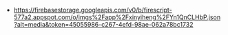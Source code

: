 - https://firebasestorage.googleapis.com/v0/b/firescript-577a2.appspot.com/o/imgs%2Fapp%2Fxinyiheng%2FYn1QnCLHbP.json?alt=media&token=45055986-c267-4efd-98ae-062a78bc1732
